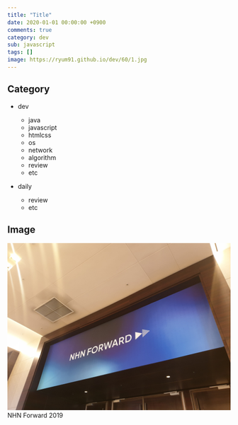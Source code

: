 ```yaml
---
title: "Title"
date: 2020-01-01 00:00:00 +0900
comments: true
category: dev
sub: javascript
tags: []
image: https://ryum91.github.io/dev/60/1.jpg
---
```


## Category

- dev

  - java
  - javascript
  - htmlcss
  - os
  - network
  - algorithm
  - review
  - etc

- daily
  - review
  - etc

## Image

<p class="center">
  <img class="center border radius" style="width:50rem;" src="/dev/60/1.jpg"><br>
  <span class="desc">NHN Forward 2019</span>
</p>
